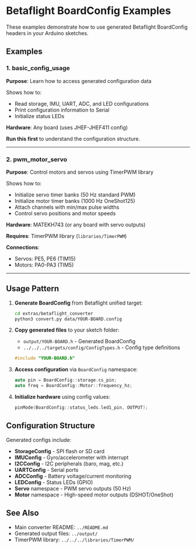 # Betaflight BoardConfig Examples

These examples demonstrate how to use generated Betaflight BoardConfig headers in your Arduino sketches.

## Examples

### 1. basic_config_usage

**Purpose**: Learn how to access generated configuration data

Shows how to:
- Read storage, IMU, UART, ADC, and LED configurations
- Print configuration information to Serial
- Initialize status LEDs

**Hardware**: Any board (uses JHEF-JHEF411 config)

**Run this first** to understand the configuration structure.

---

### 2. pwm_motor_servo

**Purpose**: Control motors and servos using TimerPWM library

Shows how to:
- Initialize servo timer banks (50 Hz standard PWM)
- Initialize motor timer banks (1000 Hz OneShot125)
- Attach channels with min/max pulse widths
- Control servo positions and motor speeds

**Hardware**: MATEKH743 (or any board with servo outputs)

**Requires**: TimerPWM library (`libraries/TimerPWM`)

**Connections**:
- Servos: PE5, PE6 (TIM15)
- Motors: PA0-PA3 (TIM5)

---

## Usage Pattern

1. **Generate BoardConfig** from Betaflight unified target:
   ```bash
   cd extras/betaflight_converter
   python3 convert.py data/YOUR-BOARD.config
   ```

2. **Copy generated files** to your sketch folder:
   - `output/YOUR-BOARD.h` - Generated BoardConfig
   - `../../../targets/config/ConfigTypes.h` - Config type definitions

   ```cpp
   #include "YOUR-BOARD.h"
   ```

3. **Access configuration** via `BoardConfig` namespace:
   ```cpp
   auto pin = BoardConfig::storage.cs_pin;
   auto freq = BoardConfig::Motor::frequency_hz;
   ```

4. **Initialize hardware** using config values:
   ```cpp
   pinMode(BoardConfig::status_leds.led1_pin, OUTPUT);
   ```

## Configuration Structure

Generated configs include:

- **StorageConfig** - SPI flash or SD card
- **IMUConfig** - Gyro/accelerometer with interrupt
- **I2CConfig** - I2C peripherals (baro, mag, etc.)
- **UARTConfig** - Serial ports
- **ADCConfig** - Battery voltage/current monitoring
- **LEDConfig** - Status LEDs (GPIO)
- **Servo** namespace - PWM servo outputs (50 Hz)
- **Motor** namespace - High-speed motor outputs (DSHOT/OneShot)

## See Also

- Main converter README: `../README.md`
- Generated output files: `../output/`
- TimerPWM library: `../../../libraries/TimerPWM/`
